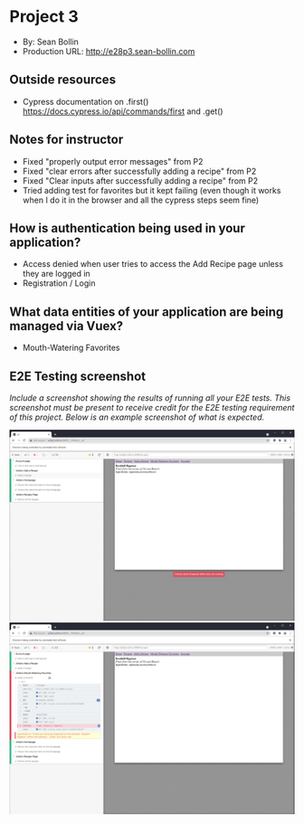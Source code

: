 # Project 3
+ By: Sean Bollin
+ Production URL: <http://e28p3.sean-bollin.com>

## Outside resources
* Cypress documentation on .first() https://docs.cypress.io/api/commands/first and .get()

## Notes for instructor
* Fixed "properly output error messages" from P2
* Fixed "clear errors after successfully adding a recipe" from P2
* Fixed "Clear inputs after successfully adding a recipe" from P2
* Tried adding test for favorites but it kept failing (even though it works when I do it in the browser and all the cypress steps seem fine)

## How is authentication being used in your application?
* Access denied when user tries to access the Add Recipe page unless they are logged in
* Registration / Login

## What data entities of your application are being managed via Vuex?
* Mouth-Watering Favorites

## E2E Testing screenshot
*Include a screenshot showing the results of running all your E2E tests. This screenshot *must* be present to receive credit for the E2E testing requirement of this project. Below is an example screenshot of what is expected.*

![Jimbos passing E2E tests](https://raw.githubusercontent.com/seanbollin/e28/main/p3/cypress.PNG)
![Jimbos passing with 1 failed E2E tests](https://raw.githubusercontent.com/seanbollin/e28/main/p3/cypress2.png)